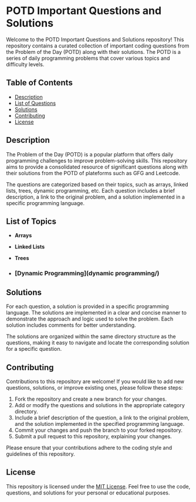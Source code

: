 # POTD Important Questions and Solutions

Welcome to the POTD Important Questions and Solutions repository! This repository contains a curated collection of important coding questions from the Problem of the Day (POTD) along with their solutions. The POTD is a series of daily programming problems that cover various topics and difficulty levels.

## Table of Contents

- [Description](#description)
- [List of Questions](#list-of-questions)
- [Solutions](#solutions)
- [Contributing](#contributing)
- [License](#license)

## Description

The Problem of the Day (POTD) is a popular platform that offers daily programming challenges to improve problem-solving skills. This repository aims to provide a consolidated resource of significant questions along with their solutions from the POTD of plateforms such as GFG and Leetcode.

The questions are categorized based on their topics, such as arrays, linked lists, trees, dynamic programming, etc. Each question includes a brief description, a link to the original problem, and a solution implemented in a specific programming language.

## List of Topics

- **Arrays**

- **Linked Lists**

- **Trees**

- ### [Dynamic Programming](dynamic programming/)


## Solutions

For each question, a solution is provided in a specific programming language. The solutions are implemented in a clear and concise manner to demonstrate the approach and logic used to solve the problem. Each solution includes comments for better understanding.

The solutions are organized within the same directory structure as the questions, making it easy to navigate and locate the corresponding solution for a specific question.

## Contributing

Contributions to this repository are welcome! If you would like to add new questions, solutions, or improve existing ones, please follow these steps:

1. Fork the repository and create a new branch for your changes.
2. Add or modify the questions and solutions in the appropriate category directory.
3. Include a brief description of the question, a link to the original problem, and the solution implemented in the specified programming language.
4. Commit your changes and push the branch to your forked repository.
5. Submit a pull request to this repository, explaining your changes.

Please ensure that your contributions adhere to the coding style and guidelines of this repository.

## License

This repository is licensed under the [MIT License](link-to-license-file). Feel free to use the code, questions, and solutions for your personal or educational purposes.

